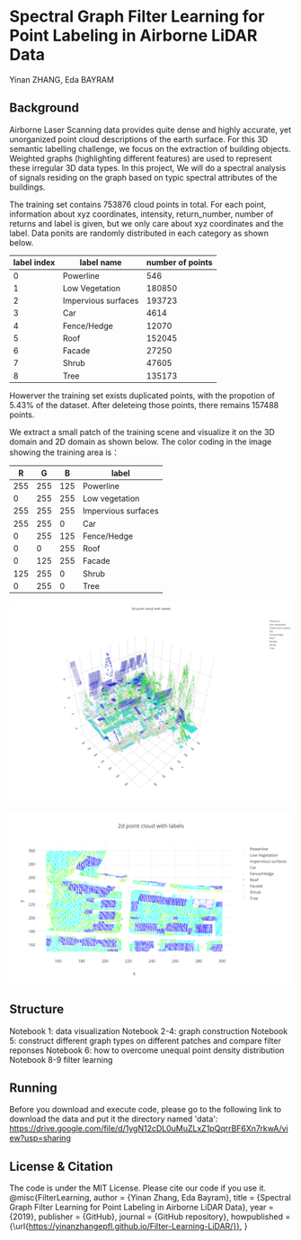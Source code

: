 # Spectral Graph Filter Learning for Point Labeling in Airborne LiDAR Data
Yinan ZHANG, Eda BAYRAM

## Background
Airborne Laser Scanning data provides quite dense and highly accurate, yet unorganized point cloud descriptions of the earth surface. For this 3D semantic labelling challenge, we focus on the extraction of building objects. Weighted graphs (highlighting different features) are used to represent these irregular 3D data types.  In this project, We will do a spectral analysis of signals residing on the graph based on typic spectral attributes of the buildings.

The training set contains 753876 cloud points in total. For each point, information about xyz coordinates, intensity, return_number, number of returns and label is given, but we only care about xyz coordinates and the label. Data ponits are randomly distributed in each category as shown below.

label index|label name|number of points
-----------|----------|------
0|Powerline|546|
1|Low Vegetation|180850
2|Impervious surfaces|193723
3|Car|4614
4|Fence/Hedge|12070
5|Roof|152045
6|Facade|27250
7|Shrub|47605
8|Tree|135173

Howerver the training set exists duplicated points, with the propotion of 5.43% of the dataset. After deleteing those points, there remains 157488 points.

We extract a small patch of the training scene and visualize it on the 3D domain and 2D domain as shown below. The color coding in the image showing the training area is：

R|G|B|label
-|-|-|-----
255|255|125|Powerline
0|255|255|Low vegetation
255|255|255|Impervious surfaces
255|255|0|Car
0|255|125|Fence/Hedge
0|0|255|Roof
0|125|255|Facade
125|255|0|Shrub
0|255|0|Tree

![](image/patch3d.png)

![](image/patch2d.png)


## Structure
Notebook 1: data visualization
Notebook 2-4: graph construction
Notebook 5: construct different graph types on different patches and compare filter reponses
Notebook 6: how to overcome unequal point density distribution
Notebook 8-9 filter learning


## Running
Before you download and execute code, please go to the following link to download the data and put it the directory named 'data':
https://drive.google.com/file/d/1ygN12cDL0uMuZLxZ1pQqrrBF6Xn7rkwA/view?usp=sharing


## License & Citation
The code is under the MIT License. Please cite our code if you use it.
@misc{FilterLearning,
  author = {Yinan Zhang, Eda Bayram},
  title = {Spectral Graph Filter Learning for Point Labeling in Airborne LiDAR Data},
  year = {2019},
  publisher = {GitHub},
  journal = {GitHub repository},
  howpublished = {\url{https://yinanzhangepfl.github.io/Filter-Learning-LiDAR/}},
}
